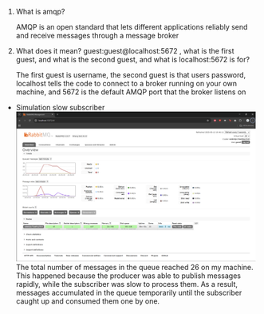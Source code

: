 1) What is amqp?

    AMQP is an open standard that lets different applications reliably send and receive messages through a message broker

2) What does it mean? guest:guest@localhost:5672 , what is the first guest, and what is the second guest, and what is localhost:5672 is for? 
    
    The first guest is username, the second guest is that users password, localhost tells the code to connect to a broker running on your own machine, and 5672 is the default AMQP port that the broker listens on

- Simulation slow subscriber
    ![alt text](img/image.png)
    The total number of messages in the queue reached 26 on my machine. This happened because the producer was able to publish messages rapidly, while the subscriber was slow to process them. As a result, messages accumulated in the queue temporarily until the subscriber caught up and consumed them one by one.